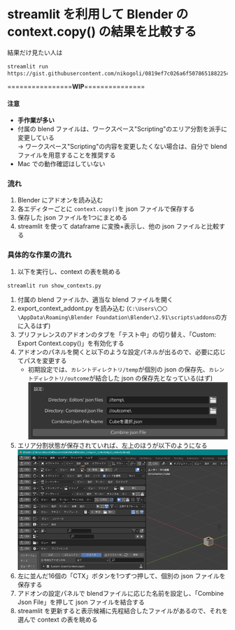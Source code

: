 # streamlit を利用して Blender の context.copy() の結果を比較する
結果だけ見たい人は
```
streamlit run https://gist.githubusercontent.com/nikogoli/0819ef7c026a6f50786518822549f25f/raw/2bf882128815bb2878ae43f701ae0e3d767713ee/contexts_table.py
```

================**WIP**===============

#### 注意
* __手作業が多い__
* 付属の blend ファイルは、ワークスペース"Scripting"のエリア分割を派手に変更している<br>
	→ ワークスペース"Scripting"の内容を変更したくない場合は、自分で blend ファイルを用意することを推奨する
* Mac での動作確認はしていない


### 流れ
1. Blender にアドオンを読み込む
1. 各エディターごとに `context.copy()`を json ファイルで保存する
1. 保存した json ファイルを1つにまとめる
1. streamlit を使って dataframe に変換+表示し、他の json ファイルと比較する


### 具体的な作業の流れ
1. 以下を実行し、context の表を眺める
```
streamlit run show_contexts.py
```
1. 付属の blend ファイルか、適当な blend ファイルを開く
1. export_context_addont.py を読み込む (`C:\Users\〇〇\AppData\Roaming\Blender Foundation\Blender\2.91\scripts\addons`の方に入るはず)
1. プリファレンスのアドオンのタブを「テスト中」の切り替え、「Custom: Export Context.copy()」を有効化する
1. アドオンのパネルを開くと以下のような設定パネルが出るので、必要に応じてパスを変更する
	* 初期設定では、`カレントディレクトリ/temp`が個別の json の保存先、`カレントディレクトリ/outcome`が結合した json の保存先となっている(はず)
	![アドオンの画像](https://github.com/nikogoli/blender_compare_contexts/blob/9ff1c394a5c7ee3c3bf9cb0364d80fc288626528/info/pref.png)
1. エリア分割状態が保存されていれば、左上のほうが以下のようになる
	![ウィンドウの画像](https://github.com/nikogoli/blender_compare_contexts/blob/9ff1c394a5c7ee3c3bf9cb0364d80fc288626528/info/image.png)
1. 左に並んだ16個の「CTX」ボタンを1つずつ押して、個別の json ファイルを保存する
1. アドオンの設定パネルで blendファイルに応じた名前を設定し、「Combine Json File」を押して json ファイルを結合する
1. streamlit を更新すると表示候補に先程結合したファイルがあるので、それを選んで context の表を眺める
